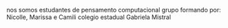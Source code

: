 nos somos estudantes de pensamento computacional
grupo formando por: Nicolle, Marissa e Camili
colegio estadual Gabriela Mistral
